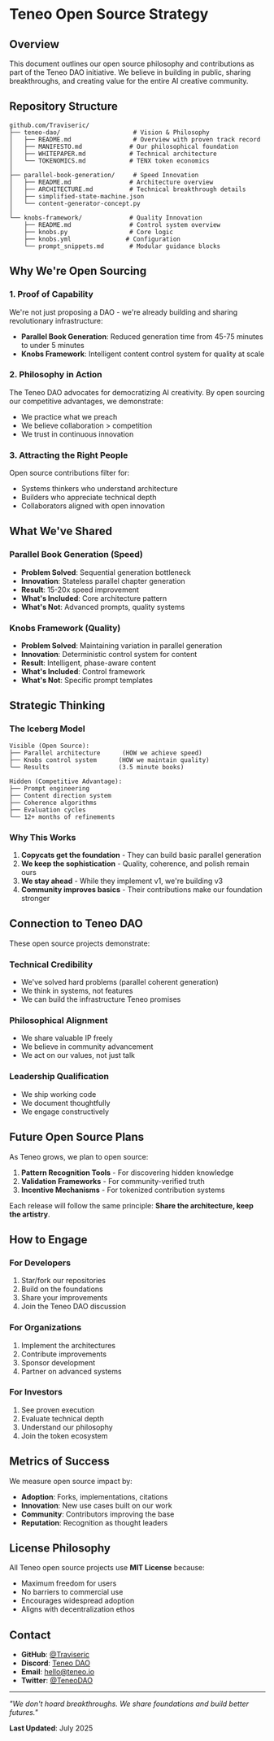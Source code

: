 # Teneo Open Source Strategy

## Overview

This document outlines our open source philosophy and contributions as part of the Teneo DAO initiative. We believe in building in public, sharing breakthroughs, and creating value for the entire AI creative community.

## Repository Structure

```
github.com/Traviseric/
├── teneo-dao/                    # Vision & Philosophy
│   ├── README.md                 # Overview with proven track record
│   ├── MANIFESTO.md             # Our philosophical foundation
│   ├── WHITEPAPER.md            # Technical architecture
│   └── TOKENOMICS.md            # TENX token economics
│
├── parallel-book-generation/     # Speed Innovation
│   ├── README.md                # Architecture overview
│   ├── ARCHITECTURE.md          # Technical breakthrough details
│   ├── simplified-state-machine.json
│   └── content-generator-concept.py
│
└── knobs-framework/             # Quality Innovation
    ├── README.md                # Control system overview
    ├── knobs.py                 # Core logic
    ├── knobs.yml               # Configuration
    └── prompt_snippets.md       # Modular guidance blocks
```

## Why We're Open Sourcing

### 1. **Proof of Capability**
We're not just proposing a DAO - we're already building and sharing revolutionary infrastructure:
- **Parallel Book Generation**: Reduced generation time from 45-75 minutes to under 5 minutes
- **Knobs Framework**: Intelligent content control system for quality at scale

### 2. **Philosophy in Action**
The Teneo DAO advocates for democratizing AI creativity. By open sourcing our competitive advantages, we demonstrate:
- We practice what we preach
- We believe collaboration > competition
- We trust in continuous innovation

### 3. **Attracting the Right People**
Open source contributions filter for:
- Systems thinkers who understand architecture
- Builders who appreciate technical depth
- Collaborators aligned with open innovation

## What We've Shared

### Parallel Book Generation (Speed)
- **Problem Solved**: Sequential generation bottleneck
- **Innovation**: Stateless parallel chapter generation
- **Result**: 15-20x speed improvement
- **What's Included**: Core architecture pattern
- **What's Not**: Advanced prompts, quality systems

### Knobs Framework (Quality)
- **Problem Solved**: Maintaining variation in parallel generation
- **Innovation**: Deterministic control system for content
- **Result**: Intelligent, phase-aware content
- **What's Included**: Control framework
- **What's Not**: Specific prompt templates

## Strategic Thinking

### The Iceberg Model
```
Visible (Open Source):
├── Parallel architecture      (HOW we achieve speed)
├── Knobs control system      (HOW we maintain quality)
└── Results                   (3.5 minute books)

Hidden (Competitive Advantage):
├── Prompt engineering
├── Content direction system
├── Coherence algorithms
├── Evaluation cycles
└── 12+ months of refinements
```

### Why This Works
1. **Copycats get the foundation** - They can build basic parallel generation
2. **We keep the sophistication** - Quality, coherence, and polish remain ours
3. **We stay ahead** - While they implement v1, we're building v3
4. **Community improves basics** - Their contributions make our foundation stronger

## Connection to Teneo DAO

These open source projects demonstrate:

### Technical Credibility
- We've solved hard problems (parallel coherent generation)
- We think in systems, not features
- We can build the infrastructure Teneo promises

### Philosophical Alignment
- We share valuable IP freely
- We believe in community advancement
- We act on our values, not just talk

### Leadership Qualification
- We ship working code
- We document thoughtfully
- We engage constructively

## Future Open Source Plans

As Teneo grows, we plan to open source:
1. **Pattern Recognition Tools** - For discovering hidden knowledge
2. **Validation Frameworks** - For community-verified truth
3. **Incentive Mechanisms** - For tokenized contribution systems

Each release will follow the same principle: **Share the architecture, keep the artistry**.

## How to Engage

### For Developers
1. Star/fork our repositories
2. Build on the foundations
3. Share your improvements
4. Join the Teneo DAO discussion

### For Organizations
1. Implement the architectures
2. Contribute improvements
3. Sponsor development
4. Partner on advanced systems

### For Investors
1. See proven execution
2. Evaluate technical depth
3. Understand our philosophy
4. Join the token ecosystem

## Metrics of Success

We measure open source impact by:
- **Adoption**: Forks, implementations, citations
- **Innovation**: New use cases built on our work
- **Community**: Contributors improving the base
- **Reputation**: Recognition as thought leaders

## License Philosophy

All Teneo open source projects use **MIT License** because:
- Maximum freedom for users
- No barriers to commercial use
- Encourages widespread adoption
- Aligns with decentralization ethos

## Contact

- **GitHub**: [@Traviseric](https://github.com/Traviseric)
- **Discord**: [Teneo DAO](https://discord.gg/akY4Z3Wezh)
- **Email**: hello@teneo.io
- **Twitter**: [@TeneoDAO](https://twitter.com/TeneoDAO)

---

*"We don't hoard breakthroughs. We share foundations and build better futures."*

**Last Updated**: July 2025